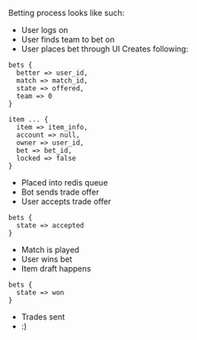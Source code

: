 Betting process looks like such:

- User logs on
- User finds team to bet on
- User places bet through UI
Creates following:
```
bets {
  better => user_id,
  match => match_id,
  state => offered,
  team => 0
}
```
```
item ... {
  item => item_info,
  account => null,
  owner => user_id,
  bet => bet_id,
  locked => false
}
```
- Placed into redis queue
- Bot sends trade offer
- User accepts trade offer
```
bets {
  state => accepted
}
```
- Match is played
- User wins bet
- Item draft happens
```
bets {
  state => won
}
```
- Trades sent
- :)
